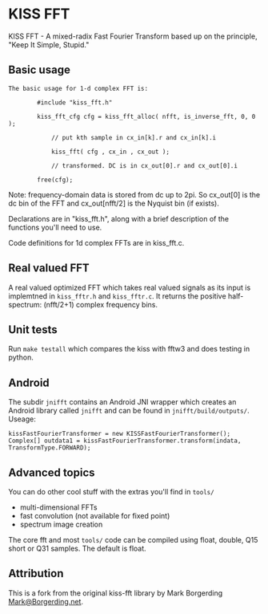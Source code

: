 # KISS FFT

KISS FFT - A mixed-radix Fast Fourier Transform based up on the principle, 
"Keep It Simple, Stupid."

## Basic usage

    The basic usage for 1-d complex FFT is:

```
        #include "kiss_fft.h"

        kiss_fft_cfg cfg = kiss_fft_alloc( nfft, is_inverse_fft, 0, 0 );

            // put kth sample in cx_in[k].r and cx_in[k].i
            
            kiss_fft( cfg , cx_in , cx_out );
            
            // transformed. DC is in cx_out[0].r and cx_out[0].i 
            
        free(cfg);
```

Note: frequency-domain data is stored from dc up to 2pi.
So cx_out[0] is the dc bin of the FFT and cx_out[nfft/2]
is the Nyquist bin (if exists).

Declarations are in "kiss_fft.h", along with a brief description of the 
functions you'll need to use.

Code definitions for 1d complex FFTs are in kiss_fft.c.

## Real valued FFT

A real valued optimized FFT which takes real valued signals as its input is implemtned in `kiss_fftr.h` and `kiss_fftr.c`. It returns the positive half-spectrum: (nfft/2+1) complex frequency bins.

## Unit tests
Run `make testall` which compares the kiss with fftw3 and does
testing in python.


## Android
The subdir `jnifft` contains an Android JNI wrapper which creates an Android library
called `jnifft` and can be found in `jnifft/build/outputs/`. Useage:
```
kissFastFourierTransformer = new KISSFastFourierTransformer();
Complex[] outdata1 = kissFastFourierTransformer.transform(indata, TransformType.FORWARD);
```

## Advanced topics

You can do other cool stuff with the extras you'll find in `tools/`

* multi-dimensional FFTs 
* fast convolution (not available for fixed point)
* spectrum image creation

The core fft and most `tools/` code can be compiled using float, double,
 Q15 short or Q31 samples. The default is float.


## Attribution
This is a fork from the original kiss-fft library by Mark Borgerding
<Mark@Borgerding.net>.
